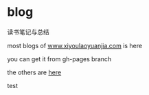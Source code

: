 blog
========

读书笔记与总结


most blogs of www.xiyoulaoyuanjia.com  is here 

you can get it from gh-pages branch

the others are [here](https://github.com/xiyoulaoyuanjia/blog/wiki/_pages)

test
